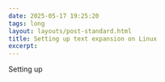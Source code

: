 ```yaml
---
date: 2025-05-17 19:25:20
tags: long
layout: layouts/post-standard.html
title: Setting up text expansion on Linux
excerpt: 
---
```

Setting up 